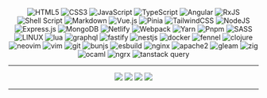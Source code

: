 <div align="center">

![HTML5](https://img.shields.io/badge/html5-%23E34F26.svg?style=for-the-badge&logo=html5&logoColor=white)
![CSS3](https://img.shields.io/badge/css3-%231572B6.svg?style=for-the-badge&logo=css3&logoColor=white)
![JavaScript](https://img.shields.io/badge/javascript-%23323330.svg?style=for-the-badge&logo=javascript&logoColor=%23F7DF1E)
![TypeScript](https://img.shields.io/badge/typescript-%23007ACC.svg?style=for-the-badge&logo=typescript&logoColor=white)
![Angular](https://img.shields.io/badge/angular-%23a41eec.svg?style=for-the-badge&logo=angular&logoColor=white)
![RxJS](https://img.shields.io/badge/rxjs-%23B7178C.svg?style=for-the-badge&logo=reactivex&logoColor=white)
![Shell Script](https://img.shields.io/badge/shell_script-%23121011.svg?style=for-the-badge&logo=gnu-bash&logoColor=white)
![Markdown](https://img.shields.io/badge/markdown-%23000000.svg?style=for-the-badge&logo=markdown&logoColor=white)
![Vue.js](https://img.shields.io/badge/vuejs-%2335495e.svg?style=for-the-badge&logo=vuedotjs&logoColor=%234FC08D)
![Pinia](https://img.shields.io/badge/pinia-%2335495e.svg?style=for-the-badge&logo=pinia&logoColor=%234FC08D)
![TailwindCSS](https://img.shields.io/badge/tailwindcss-%2338B2AC.svg?style=for-the-badge&logo=tailwind-css&logoColor=white)
![NodeJS](https://img.shields.io/badge/node.js-6DA55F?style=for-the-badge&logo=node.js&logoColor=white)
![Express.js](https://img.shields.io/badge/express.js-%23404d59.svg?style=for-the-badge&logo=express&logoColor=%2361DAFB)
![MongoDB](https://img.shields.io/badge/MongoDB-%234ea94b.svg?style=for-the-badge&logo=mongodb&logoColor=white)
![Netlify](https://img.shields.io/badge/netlify-%23000000.svg?style=for-the-badge&logo=netlify&logoColor=#00C7B7)
![Webpack](https://img.shields.io/badge/webpack-%238DD6F9.svg?style=for-the-badge&logo=webpack&logoColor=black)
![Yarn](https://img.shields.io/badge/yarn-%232C8EBB.svg?style=for-the-badge&logo=yarn&logoColor=white)
![Pnpm](https://img.shields.io/badge/pnpm-%232C8EBB.svg?style=for-the-badge&logo=pnpm&logoColor=yellow)
![SASS](https://img.shields.io/badge/SASS-hotpink.svg?style=for-the-badge&logo=SASS&logoColor=white)
![LINUX](https://img.shields.io/badge/Linux-%23168eca?style=for-the-badge&logo=linux&logoColor=black)
![lua](https://img.shields.io/badge/Lua-%232C8EBB.svg?style=for-the-badge&logo=Lua&logoColor=white)
![graphql](https://img.shields.io/badge/Graphql-%23DC188A.svg?style=for-the-badge&logo=Graphql&logoColor=white)
![fastify](https://img.shields.io/badge/Fastify-%23202020.svg?style=for-the-badge&logo=Fastify&logoColor=white)
![nestjs](https://img.shields.io/badge/Nestjs-%231a1a1a.svg?style=for-the-badge&logo=nestjs&logoColor=%23d9224c)
![docker](https://img.shields.io/badge/Docker-%23ffffff.svg?style=for-the-badge&logo=docker&logoColor=%232496ee)
![fennel](https://img.shields.io/badge/Fennel-%23DC188A.svg?style=for-the-badge&logo=fennel&logoColor=%232496ee)
![clojure](https://img.shields.io/badge/Clojure-%23ffffff.svg?style=for-the-badge&logo=clojure&logoColor=%234ea94b)
![neovim](https://img.shields.io/badge/neovim-%23000000.svg?style=for-the-badge&logo=neovim&logoColor=%234ea94b)
![vim](https://img.shields.io/badge/vim-%23ffffff.svg?style=for-the-badge&logo=vim&logoColor=%234ea94b)
![git](https://img.shields.io/badge/git-%23000000.svg?style=for-the-badge&logo=git&logoColor=%23E34F26)
![bunjs](https://img.shields.io/badge/bun.js-%23000000.svg?style=for-the-badge&logo=bun&logoColor=%23FBF0DF)
![esbuild](https://img.shields.io/badge/esbuild-%23000000.svg?style=for-the-badge&logo=esbuild&logoColor=%23FFCF00)
![nginx](https://img.shields.io/badge/nginx-%23ffffff.svg?style=for-the-badge&logo=nginx&logoColor=%23019439)
![apache2](https://img.shields.io/badge/apache2-%23ffffff.svg?style=for-the-badge&logo=apache&logoColor=%23b5204b)
![gleam](https://img.shields.io/badge/gleam-%23ffaff3.svg?style=for-the-badge&logo=gleam&logoColor=%23ffaff3)
![zig](https://img.shields.io/badge/zig-%23111111.svg?style=for-the-badge&logo=zig&logoColor=%23f7a41d)
![ocaml](https://img.shields.io/badge/ocaml-%23111111.svg?style=for-the-badge&logo=ocaml&logoColor=%23f7a41d)
![ngrx](https://img.shields.io/badge/ngrx-%23a829c3.svg?style=for-the-badge&logo=ngrx&logoColor=%23ffffff)
![tanstack query](https://img.shields.io/badge/tanstack%20query-%23f16230.svg?style=for-the-badge)

</div>

---

<div align="center">
    <img src="https://github-readme-stats.vercel.app/api?username=VKTRenokh&theme=vue"/>
    <img src="https://github-readme-stats.vercel.app/api/top-langs/?username=VKTRenokh&exclude_repo=qmk_firmware&langs_count=15&hide=shell&theme=vue"/>
    <img src="https://github-profile-summary-cards.vercel.app/api/cards/profile-details?username=VKTRenokh&theme=vue"/>
    <img src="https://github-readme-streak-stats.herokuapp.com/?user=VKTRenokh&theme=vue">
</div>

---
